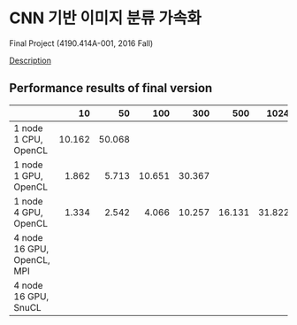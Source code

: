 # CNN 기반 이미지 분류 가속화

Final Project (4190.414A-001, 2016 Fall)

[Description](project.pdf)

## Performance results of final version

|   |10  |50  |100 |300 |500 |1024|
|---|---:|---:|---:|---:|---:|---:|
|1 node 1 CPU, OpenCL|10.162|50.068|   |   |   |   |
|1 node 1 GPU, OpenCL|1.862|5.713|10.651|30.367|   |   |
|1 node 4 GPU, OpenCL|1.334|2.542|4.066|10.257|16.131|31.822|
|4 node 16 GPU, OpenCL, MPI|   |   |   |   |   |   |
|4 node 16 GPU, SnuCL|   |   |   |   |   |   |
